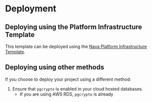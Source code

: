 # Deployment

## Deploying using the Platform Infrastructure Template

This template can be deployed using the [Nava Platform Infrastructure Template](https://github.com/navapbc/template-infra).

## Deploying using other methods

If you choose to deploy your project using a different method:

1. Ensure that `pgcrypto` is enabled in your cloud hosted databases.
    - If you are using AWS RDS, `pgcrypto` is already
